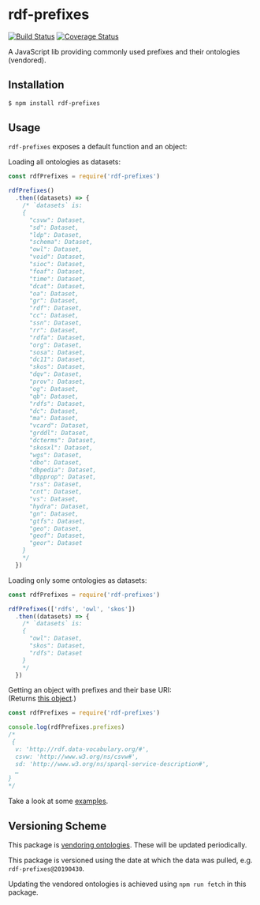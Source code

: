 # rdf-prefixes
[![Build Status](https://travis-ci.org/zazuko/rdf-prefixes.svg?branch=master)](https://travis-ci.org/zazuko/rdf-prefixes)  [![Coverage Status](https://coveralls.io/repos/github/zazuko/rdf-prefixes/badge.svg?branch=master)](https://coveralls.io/github/zazuko/rdf-prefixes?branch=master)

A JavaScript lib providing commonly used prefixes and their ontologies (vendored).

## Installation

```bash
$ npm install rdf-prefixes
```

## Usage

`rdf-prefixes` exposes a default function and an object:

Loading all ontologies as datasets:

```js
const rdfPrefixes = require('rdf-prefixes')

rdfPrefixes()
  .then((datasets) => {
    /* `datasets` is:
    {
      "csvw": Dataset,
      "sd": Dataset,
      "ldp": Dataset,
      "schema": Dataset,
      "owl": Dataset,
      "void": Dataset,
      "sioc": Dataset,
      "foaf": Dataset,
      "time": Dataset,
      "dcat": Dataset,
      "oa": Dataset,
      "gr": Dataset,
      "rdf": Dataset,
      "cc": Dataset,
      "ssn": Dataset,
      "rr": Dataset,
      "rdfa": Dataset,
      "org": Dataset,
      "sosa": Dataset,
      "dc11": Dataset,
      "skos": Dataset,
      "dqv": Dataset,
      "prov": Dataset,
      "og": Dataset,
      "qb": Dataset,
      "rdfs": Dataset,
      "dc": Dataset,
      "ma": Dataset,
      "vcard": Dataset,
      "grddl": Dataset,
      "dcterms": Dataset,
      "skosxl": Dataset,
      "wgs": Dataset,
      "dbo": Dataset,
      "dbpedia": Dataset,
      "dbpprop": Dataset,
      "rss": Dataset,
      "cnt": Dataset,
      "vs": Dataset,
      "hydra": Dataset,
      "gn": Dataset,
      "gtfs": Dataset,
      "geo": Dataset,
      "geof": Dataset,
      "geor": Dataset
    }
    */
  })
```

Loading only some ontologies as datasets:

```js
const rdfPrefixes = require('rdf-prefixes')

rdfPrefixes(['rdfs', 'owl', 'skos'])
  .then((datasets) => {
    /* `datasets` is:
    {
      "owl": Dataset,
      "skos": Dataset,
      "rdfs": Dataset
    }
    */
  })
```

Getting an object with prefixes and their base URI:  
(Returns [this object](./prefixes.js).)

```js
const rdfPrefixes = require('rdf-prefixes')

console.log(rdfPrefixes.prefixes)
/*
 {
  v: 'http://rdf.data-vocabulary.org/#',
  csvw: 'http://www.w3.org/ns/csvw#',
  sd: 'http://www.w3.org/ns/sparql-service-description#',
  …
}
*/
```

Take a look at some [examples](./examples.js).

## Versioning Scheme

This package is [vendoring ontologies](./ontologies/). These will be updated periodically.

This package is versioned using the date at which the data was pulled, e.g. `rdf-prefixes@20190430`.

Updating the vendored ontologies is achieved using `npm run fetch` in this package.
